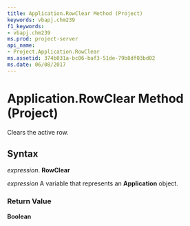 ```yaml
---
title: Application.RowClear Method (Project)
keywords: vbapj.chm239
f1_keywords:
- vbapj.chm239
ms.prod: project-server
api_name:
- Project.Application.RowClear
ms.assetid: 374b031a-bc06-baf3-51de-79b8df03bd02
ms.date: 06/08/2017
---
```



# Application.RowClear Method (Project)

Clears the active row.


## Syntax

 _expression_. **RowClear**

 _expression_ A variable that represents an **Application** object.


### Return Value

 **Boolean**


